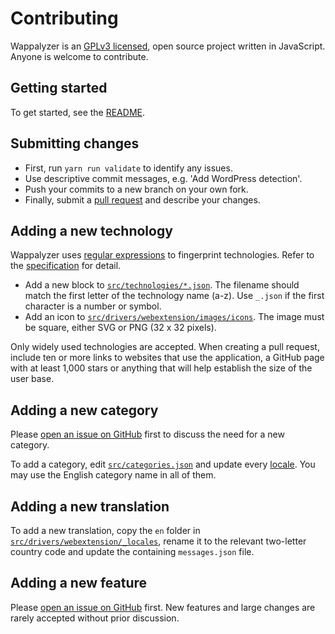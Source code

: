 # Contributing

Wappalyzer is an [GPLv3 licensed](https://github.com/wappalyzer/wappalyzer/blob/master/LICENSE), open source project written in JavaScript. Anyone is welcome to contribute.

## Getting started

To get started, see the [README](https://github.com/wappalyzer/wappalyzer/blob/master/README.md).

## Submitting changes

-   First, run `yarn run validate` to identify any issues.
-   Use descriptive commit messages, e.g. 'Add WordPress detection'.
-   Push your commits to a new branch on your own fork.
-   Finally, submit a [pull request](https://help.github.com/articles/about-pull-requests/) and describe your changes.

## Adding a new technology

Wappalyzer uses [regular expressions](https://developer.mozilla.org/en-US/docs/Web/JavaScript/Guide/Regular_Expressions) to fingerprint technologies. Refer to the [specification](https://github.com/wappalyzer/wappalyzer/blob/master/README.md#specification) for detail.

-   Add a new block to [`src/technologies/*.json`](https://github.com/wappalyzer/wappalyzer/blob/master/src/technologies). The filename should match the first letter of the technology name (a-z). Use `_.json` if the first character is a number or symbol.
-   Add an icon to [`src/drivers/webextension/images/icons`](https://github.com/wappalyzer/wappalyzer/tree/master/src/drivers/webextension/images/icons). The image must be square, either SVG or PNG (32 x 32 pixels).

Only widely used technologies are accepted. When creating a pull request, include ten or more links to websites that use the application, a GitHub page with at least 1,000 stars or anything that will help establish the size of the user base.

## Adding a new category

Please [open an issue on GitHub](https://github.com/wappalyzer/wappalyzer/issues) first to discuss the need for a new category.

To add a category, edit [`src/categories.json`](https://github.com/wappalyzer/wappalyzer/blob/master/src/categories.json) and update every [locale](https://github.com/wappalyzer/wappalyzer/tree/master/src/drivers/webextension/_locales). You may use the English category name in all of them.

## Adding a new translation

To add a new translation, copy the `en` folder in [`src/drivers/webextension/_locales`](https://github.com/wappalyzer/wappalyzer/tree/master/src/drivers/webextension/_locales), rename it to the relevant two-letter country code and update the containing `messages.json` file.

## Adding a new feature

Please [open an issue on GitHub](https://github.com/wappalyzer/wappalyzer/issues) first. New features and large changes are rarely accepted without prior discussion.
